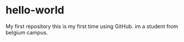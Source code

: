 # hello-world
My first repository
this is my first time using GitHub. im a student from belgium campus.
